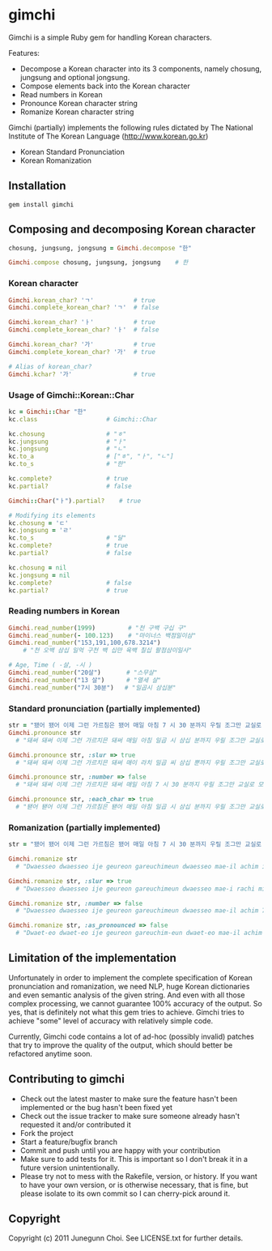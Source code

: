 # gimchi

Gimchi is a simple Ruby gem for handling Korean characters.

Features:
- Decompose a Korean character into its 3 components, namely chosung, jungsung and optional jongsung.
- Compose elements back into the Korean character
- Read numbers in Korean
- Pronounce Korean character string
- Romanize Korean character string

Gimchi (partially) implements the following rules dictated by
The National Institute of The Korean Language (http://www.korean.go.kr)
- Korean Standard Pronunciation
- Korean Romanization

## Installation
```
gem install gimchi
```

## Composing and decomposing Korean character

```ruby
chosung, jungsung, jongsung = Gimchi.decompose "한"

Gimchi.compose chosung, jungsung, jongsung    # 한
```

### Korean character
```ruby
Gimchi.korean_char? 'ㄱ'           # true
Gimchi.complete_korean_char? 'ㄱ'  # false

Gimchi.korean_char? 'ㅏ'           # true
Gimchi.complete_korean_char? 'ㅏ'  # false

Gimchi.korean_char? '가'           # true
Gimchi.complete_korean_char? '가'  # true

# Alias of korean_char?
Gimchi.kchar? '가'                 # true
```

### Usage of Gimchi::Korean::Char
```ruby
kc = Gimchi::Char "한"
kc.class                   # Gimchi::Char

kc.chosung                 # "ㅎ"
kc.jungsung                # "ㅏ"
kc.jongsung                # "ㄴ"
kc.to_a                    # ["ㅎ", "ㅏ", "ㄴ"]
kc.to_s                    # "한"

kc.complete?               # true
kc.partial?                # false

Gimchi::Char("ㅏ").partial?    # true

# Modifying its elements
kc.chosung = 'ㄷ'
kc.jongsung = 'ㄹ'
kc.to_s                    # "달"
kc.complete?               # true
kc.partial?                # false

kc.chosung = nil
kc.jongsung = nil
kc.complete?               # false
kc.partial?                # true
```

### Reading numbers in Korean
```ruby
Gimchi.read_number(1999)         # "천 구백 구십 구"
Gimchi.read_number(- 100.123)    # "마이너스 백점일이삼"
Gimchi.read_number("153,191,100,678.3214")
  	# "천 오백 삼십 일억 구천 백 십만 육백 칠십 팔점삼이일사"

# Age, Time ( -살, -시 )
Gimchi.read_number("20살")       # "스무살"
Gimchi.read_number("13 살")      # "열세 살"
Gimchi.read_number("7시 30분")   # "일곱시 삼십분"
```

### Standard pronunciation (partially implemented)
```ruby
str = "됐어 됐어 이제 그런 가르침은 됐어 매일 아침 7 시 30 분까지 우릴 조그만 교실로 몰아넣고"
Gimchi.pronounce str
  # "돼써 돼써 이제 그런 가르치믄 돼써 매일 아침 일곱 시 삼십 분까지 우릴 조그만 교실로 모라너코"

Gimchi.pronounce str, :slur => true
  # "돼써 돼써 이제 그런 가르치믄 돼써 매이 라치 밀곱 씨 삼십 뿐까지 우릴 조그만 교실로 모라너코"

Gimchi.pronounce str, :number => false
  # "돼써 돼써 이제 그런 가르치믄 돼써 매일 아침 7 시 30 분까지 우릴 조그만 교실로 모라너코"

Gimchi.pronounce str, :each_char => true
  # "됃어 됃어 이제 그런 가르침은 됃어 매일 아침 일곱 시 삼십 분까지 우릴 조그만 교실로 몰아너고"
```

### Romanization (partially implemented)
```ruby
str = "됐어 됐어 이제 그런 가르침은 됐어 매일 아침 7 시 30 분까지 우릴 조그만 교실로 몰아넣고"

Gimchi.romanize str
  # "Dwaesseo dwaesseo ije geureon gareuchimeun dwaesseo mae-il achim ilgop si samsip bunkkaji uril jogeuman gyosillo moraneoko"

Gimchi.romanize str, :slur => true
  # "Dwaesseo dwaesseo ije geureon gareuchimeun dwaesseo mae-i rachi milgop ssi samsip ppunkkaji uril jogeuman gyosillo moraneoko"

Gimchi.romanize str, :number => false
  # "Dwaesseo dwaesseo ije geureon gareuchimeun dwaesseo mae-il achim 7 si 30 bunkkaji uril jogeuman gyosillo moraneoko"

Gimchi.romanize str, :as_pronounced => false
  # "Dwaet-eo dwaet-eo ije geureon gareuchim-eun dwaet-eo mae-il achim ilgop si samsip bunkkaji uril jogeuman gyosillo mol-aneogo"
```

## Limitation of the implementation

Unfortunately in order to implement the complete specification of Korean
pronunciation and romanization, we need NLP, huge Korean dictionaries and even
semantic analysis of the given string. And even with all those complex
processing, we cannot guarantee 100% accuracy of the output. So yes, that is
definitely not what this gem tries to achieve. Gimchi tries to achieve "some"
level of accuracy with relatively simple code.

Currently, Gimchi code contains a lot of ad-hoc (possibly invalid) patches
that try to improve the quality of the output, which should better be
refactored anytime soon.

## Contributing to gimchi
 
* Check out the latest master to make sure the feature hasn't been implemented or the bug hasn't been fixed yet
* Check out the issue tracker to make sure someone already hasn't requested it and/or contributed it
* Fork the project
* Start a feature/bugfix branch
* Commit and push until you are happy with your contribution
* Make sure to add tests for it. This is important so I don't break it in a future version unintentionally.
* Please try not to mess with the Rakefile, version, or history. If you want to have your own version, or is otherwise necessary, that is fine, but please isolate to its own commit so I can cherry-pick around it.

## Copyright

Copyright (c) 2011 Junegunn Choi. See LICENSE.txt for
further details.

